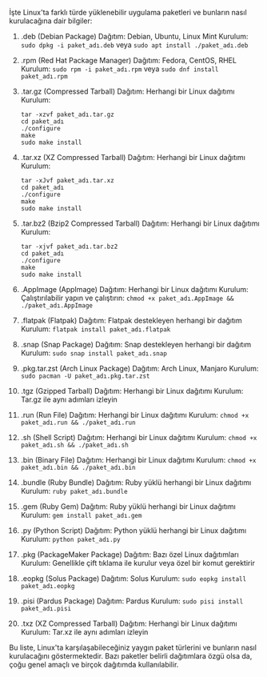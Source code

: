 İşte Linux'ta farklı türde yüklenebilir uygulama paketleri ve bunların nasıl kurulacağına dair bilgiler:

1. .deb (Debian Package)
   Dağıtım: Debian, Ubuntu, Linux Mint
   Kurulum: `sudo dpkg -i paket_adı.deb` veya `sudo apt install ./paket_adı.deb`

2. .rpm (Red Hat Package Manager)
   Dağıtım: Fedora, CentOS, RHEL
   Kurulum: `sudo rpm -i paket_adı.rpm` veya `sudo dnf install paket_adı.rpm`

3. .tar.gz (Compressed Tarball)
   Dağıtım: Herhangi bir Linux dağıtımı
   Kurulum: 
   ```
   tar -xzvf paket_adı.tar.gz
   cd paket_adı
   ./configure
   make
   sudo make install
   ```

4. .tar.xz (XZ Compressed Tarball)
   Dağıtım: Herhangi bir Linux dağıtımı
   Kurulum: 
   ```
   tar -xJvf paket_adı.tar.xz
   cd paket_adı
   ./configure
   make
   sudo make install
   ```

5. .tar.bz2 (Bzip2 Compressed Tarball)
   Dağıtım: Herhangi bir Linux dağıtımı
   Kurulum:
   ```
   tar -xjvf paket_adı.tar.bz2
   cd paket_adı
   ./configure
   make
   sudo make install
   ```

6. .AppImage (AppImage)
   Dağıtım: Herhangi bir Linux dağıtımı
   Kurulum: Çalıştırılabilir yapın ve çalıştırın: `chmod +x paket_adı.AppImage && ./paket_adı.AppImage`

7. .flatpak (Flatpak)
   Dağıtım: Flatpak destekleyen herhangi bir dağıtım
   Kurulum: `flatpak install paket_adı.flatpak`

8. .snap (Snap Package)
   Dağıtım: Snap destekleyen herhangi bir dağıtım
   Kurulum: `sudo snap install paket_adı.snap`

9. .pkg.tar.zst (Arch Linux Package)
   Dağıtım: Arch Linux, Manjaro
   Kurulum: `sudo pacman -U paket_adı.pkg.tar.zst`

10. .tgz (Gzipped Tarball)
    Dağıtım: Herhangi bir Linux dağıtımı
    Kurulum: Tar.gz ile aynı adımları izleyin

11. .run (Run File)
    Dağıtım: Herhangi bir Linux dağıtımı
    Kurulum: `chmod +x paket_adı.run && ./paket_adı.run`

12. .sh (Shell Script)
    Dağıtım: Herhangi bir Linux dağıtımı
    Kurulum: `chmod +x paket_adı.sh && ./paket_adı.sh`

13. .bin (Binary File)
    Dağıtım: Herhangi bir Linux dağıtımı
    Kurulum: `chmod +x paket_adı.bin && ./paket_adı.bin`

14. .bundle (Ruby Bundle)
    Dağıtım: Ruby yüklü herhangi bir Linux dağıtımı
    Kurulum: `ruby paket_adı.bundle`

15. .gem (Ruby Gem)
    Dağıtım: Ruby yüklü herhangi bir Linux dağıtımı
    Kurulum: `gem install paket_adı.gem`

16. .py (Python Script)
    Dağıtım: Python yüklü herhangi bir Linux dağıtımı
    Kurulum: `python paket_adı.py`

17. .pkg (PackageMaker Package)
    Dağıtım: Bazı özel Linux dağıtımları
    Kurulum: Genellikle çift tıklama ile kurulur veya özel bir komut gerektirir

18. .eopkg (Solus Package)
    Dağıtım: Solus
    Kurulum: `sudo eopkg install paket_adı.eopkg`

19. .pisi (Pardus Package)
    Dağıtım: Pardus
    Kurulum: `sudo pisi install paket_adı.pisi`

20. .txz (XZ Compressed Tarball)
    Dağıtım: Herhangi bir Linux dağıtımı
    Kurulum: Tar.xz ile aynı adımları izleyin

Bu liste, Linux'ta karşılaşabileceğiniz yaygın paket türlerini ve bunların nasıl kurulacağını göstermektedir. Bazı paketler belirli dağıtımlara özgü olsa da, çoğu genel amaçlı ve birçok dağıtımda kullanılabilir.